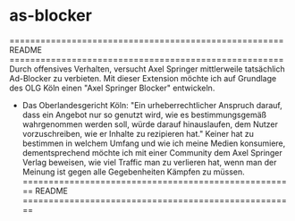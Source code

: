 # as-blocker

===================================================== README =====================================================
Durch offensives Verhalten, versucht Axel Springer mittlerweile tatsächlich Ad-Blocker zu verbieten. 
Mit dieser Extension möchte ich auf Grundlage des OLG Köln einen "Axel Springer Blocker" entwickeln.
- Das Oberlandesgericht Köln: "Ein urheberrechtlicher Anspruch darauf, dass ein Angebot nur so genutzt wird, wie es bestimmungsgemäß wahrgenommen werden soll, würde darauf hinauslaufen, dem Nutzer vorzuschreiben, wie er Inhalte zu rezipieren hat." 
Keiner hat zu bestimmen in welchem Umfang und wie ich meine Medien konsumiere, dementsprechend möchte ich mit einer Community dem Axel Springer Verlag beweisen, wie viel Traffic man zu verlieren hat, wenn man der Meinung ist gegen alle Gegebenheiten Kämpfen zu müssen.
===================================================== README =====================================================

